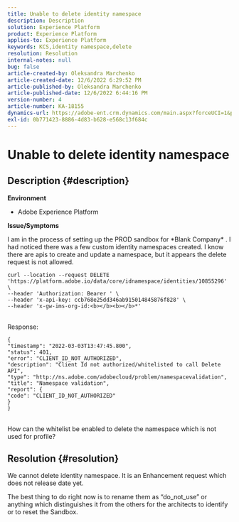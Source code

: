 ```yaml
---
title: Unable to delete identity namespace
description: Description
solution: Experience Platform
product: Experience Platform
applies-to: Experience Platform
keywords: KCS,identity namespace,delete
resolution: Resolution
internal-notes: null
bug: false
article-created-by: Oleksandra Marchenko
article-created-date: 12/6/2022 6:29:52 PM
article-published-by: Oleksandra Marchenko
article-published-date: 12/6/2022 6:44:16 PM
version-number: 4
article-number: KA-18155
dynamics-url: https://adobe-ent.crm.dynamics.com/main.aspx?forceUCI=1&pagetype=entityrecord&etn=knowledgearticle&id=1b2da7f4-9375-ed11-81ab-6045bd0061cb
exl-id: 0b771423-8886-4d83-b628-e568c13f684c
---
```

# Unable to delete identity namespace

## Description {#description}


<b>Environment</b>

- Adobe Experience Platform

<b>Issue/Symptoms</b>

I am in the process of setting up the PROD sandbox for \*Blank Company\* . I had noticed there was a few custom identity namespaces created. I know there are apis to create and update a namespace, but it appears the delete request is not allowed.


```
curl --location --request DELETE 'https://platform.adobe.io/data/core/idnamespace/identities/10855296' \
--header 'Authorization: Bearer ' \
--header 'x-api-key: ccb768e25dd346ab915014845876f828' \
--header 'x-gw-ims-org-id:<b></b><b></b>*'
```


<br>Response:


```
{
"timestamp": "2022-03-03T13:47:45.800",
"status": 401,
"error": "CLIENT_ID_NOT_AUTHORIZED",
"description": "Client Id not authorized/whitelisted to call Delete API",
"type": "http://ns.adobe.com/adobecloud/problem/namespacevalidation",
"title": "Namespace validation",
"report": {
"code": "CLIENT_ID_NOT_AUTHORIZED"
}
}
```


<br>How can the whitelist be enabled to delete the namespace which is not used for profile?



## Resolution {#resolution}


We cannot delete identity namespace. It is an Enhancement request which does not release date yet.

The best thing to do right now is to rename them as “do_not_use” or anything which distinguishes it from the others for the architects to identify or to reset the Sandbox.

